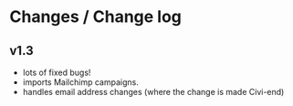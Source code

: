 # Changes / Change log

## v1.3

- lots of fixed bugs!
- imports Mailchimp campaigns.
- handles email address changes (where the change is made Civi-end)
